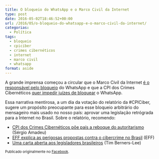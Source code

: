 ```yaml
---
title: O bloqueio do WhatsApp e o Marco Civil da Internet
type: post
date: 2016-05-02T18:46:52+00:00
url: /2016/05/o-bloqueio-do-whatsapp-e-o-marco-civil-da-internet/
categorias:
  - Política
tags:
  - bloqueio
  - cpiciber
  - crimes cibernéticos
  - internet
  - marco civil
  - whatsapp
format: aside
---
```


A grande imprensa começou a circular que o Marco Civil da Internet [é o responsável pelo bloqueio][1] do WhatsApp e que a CPI dos Crimes Cibernéticos [quer impedir juízes de bloquear][2] o WhatsApp.

Essa narrativa mentirosa, a um dia da votação do relatório da #CPICiber, sugere um propósito preocupante para esse bloqueio arbitrário do mensageiro mais usado no nosso país: aprovar uma legislação retrógrada para a Internet no Brasil. Sobre o relatório, recomendo:

- [CPI dos Crimes Cibernéticos põe país a reboque do autoritarismo][3] (Sérgio Amadeu)
- [EFF explica as perigosas propostas contra o cibercrime no Brasil][4] (EFF)
- [Uma carta aberta aos legisladores brasileiros][5] (Tim Berners-Lee)

<small>Publicado originalmente no <a href="https://www.facebook.com/timadeira/posts/10209410196670667">Facebook</a>.</small>

[1]: http://www1.folha.uol.com.br/mercado/2016/05/1766923-marco-civil-da-internet-da-brecha-a-bloqueio-do-whatsapp.shtml
[2]: http://blogs.oglobo.globo.com/lauro-jardim/post/cpi-quer-impedir-juizes-de-bloquear-whatsapp.html
[3]: http://noticias.uol.com.br/opiniao/coluna/2016/04/07/cpi-dos-crimes-ciberneticos-poe-pais-a-reboque-do-autoritarismo.htm
[4]: http://ibidem.org.br/cpiciber-eff-explica-as-perigosas-propostas-contra-o-cibercrime-no-brasil/
[5]: http://webfoundation.org/2016/04/uma-carta-aberta-aos-legisladores-brasileiros-an-open-letter-to-brazilian-lawmakers/
